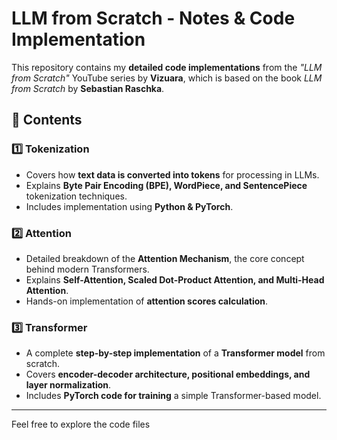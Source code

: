 # LLM from Scratch - Notes & Code Implementation  

This repository contains my **detailed code implementations** from the *"LLM from Scratch"* YouTube series by **Vizuara**, which is based on the book *LLM from Scratch* by **Sebastian Raschka**.  

## 📂 Contents  

### 1️⃣ Tokenization  
- Covers how **text data is converted into tokens** for processing in LLMs.  
- Explains **Byte Pair Encoding (BPE), WordPiece, and SentencePiece** tokenization techniques.  
- Includes implementation using **Python & PyTorch**.  

### 2️⃣ Attention  
- Detailed breakdown of the **Attention Mechanism**, the core concept behind modern Transformers.  
- Explains **Self-Attention, Scaled Dot-Product Attention, and Multi-Head Attention**.  
- Hands-on implementation of **attention scores calculation**.  

### 3️⃣ Transformer  
- A complete **step-by-step implementation** of a **Transformer model** from scratch.  
- Covers **encoder-decoder architecture, positional embeddings, and layer normalization**.  
- Includes **PyTorch code for training** a simple Transformer-based model.  

---

Feel free to explore the code files
